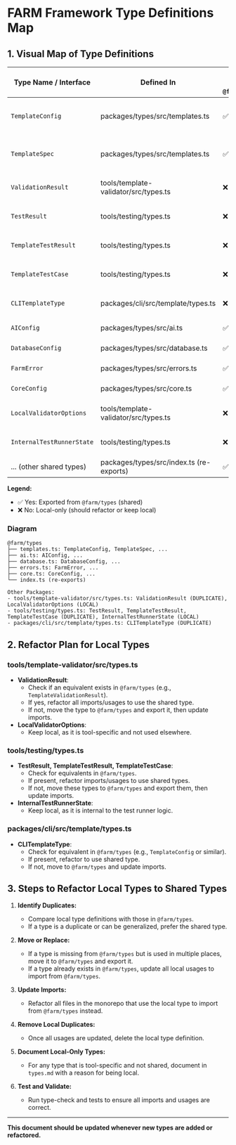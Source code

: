 # FARM Framework Type Definitions Map

## 1. Visual Map of Type Definitions

| Type Name / Interface     | Defined In                               | Exported from `@farm/types`? | Used by (Packages)              | Notes / Local-Only Reason         |
| ------------------------- | ---------------------------------------- | ---------------------------- | ------------------------------- | --------------------------------- |
| `TemplateConfig`          | packages/types/src/templates.ts          | ✅ Yes                       | cli, template-validator, others |                                   |
| `TemplateSpec`            | packages/types/src/templates.ts          | ✅ Yes                       | cli, template-validator, others |                                   |
| `ValidationResult`        | tools/template-validator/src/types.ts    | ❌ No                        | template-validator              | DUPLICATE: Should use shared type |
| `TestResult`              | tools/testing/types.ts                   | ❌ No                        | testing                         | DUPLICATE: Should use shared type |
| `TemplateTestResult`      | tools/testing/types.ts                   | ❌ No                        | testing                         | DUPLICATE: Should use shared type |
| `TemplateTestCase`        | tools/testing/types.ts                   | ❌ No                        | testing                         | DUPLICATE: Should use shared type |
| `CLITemplateType`         | packages/cli/src/template/types.ts       | ❌ No                        | cli                             | DUPLICATE: Should use shared type |
| `AIConfig`                | packages/types/src/ai.ts                 | ✅ Yes                       | ai, cli, others                 |                                   |
| `DatabaseConfig`          | packages/types/src/database.ts           | ✅ Yes                       | database, cli, others           |                                   |
| `FarmError`               | packages/types/src/errors.ts             | ✅ Yes                       | core, cli, others               |                                   |
| `CoreConfig`              | packages/types/src/core.ts               | ✅ Yes                       | core, cli, others               |                                   |
| `LocalValidatorOptions`   | tools/template-validator/src/types.ts    | ❌ No                        | template-validator              | TOOL-SPECIFIC: Keep local         |
| `InternalTestRunnerState` | tools/testing/types.ts                   | ❌ No                        | testing                         | TOOL-SPECIFIC: Keep local         |
| ... (other shared types)  | packages/types/src/index.ts (re-exports) | ✅ Yes                       | various                         |                                   |

**Legend:**

- ✅ Yes: Exported from `@farm/types` (shared)
- ❌ No: Local-only (should refactor or keep local)

### Diagram

```
@farm/types
├── templates.ts: TemplateConfig, TemplateSpec, ...
├── ai.ts: AIConfig, ...
├── database.ts: DatabaseConfig, ...
├── errors.ts: FarmError, ...
├── core.ts: CoreConfig, ...
└── index.ts (re-exports)

Other Packages:
- tools/template-validator/src/types.ts: ValidationResult (DUPLICATE), LocalValidatorOptions (LOCAL)
- tools/testing/types.ts: TestResult, TemplateTestResult, TemplateTestCase (DUPLICATE), InternalTestRunnerState (LOCAL)
- packages/cli/src/template/types.ts: CLITemplateType (DUPLICATE)
```

## 2. Refactor Plan for Local Types

### tools/template-validator/src/types.ts

- **ValidationResult**:
  - Check if an equivalent exists in `@farm/types` (e.g., `TemplateValidationResult`).
  - If yes, refactor all imports/usages to use the shared type.
  - If not, move the type to `@farm/types` and export it, then update imports.
- **LocalValidatorOptions**:
  - Keep local, as it is tool-specific and not used elsewhere.

### tools/testing/types.ts

- **TestResult, TemplateTestResult, TemplateTestCase**:
  - Check for equivalents in `@farm/types`.
  - If present, refactor imports/usages to use shared types.
  - If not, move these types to `@farm/types` and export them, then update imports.
- **InternalTestRunnerState**:
  - Keep local, as it is internal to the test runner logic.

### packages/cli/src/template/types.ts

- **CLITemplateType**:
  - Check for equivalent in `@farm/types` (e.g., `TemplateConfig` or similar).
  - If present, refactor to use shared type.
  - If not, move to `@farm/types` and update imports.

## 3. Steps to Refactor Local Types to Shared Types

1. **Identify Duplicates:**

   - Compare local type definitions with those in `@farm/types`.
   - If a type is a duplicate or can be generalized, prefer the shared type.

2. **Move or Replace:**

   - If a type is missing from `@farm/types` but is used in multiple places, move it to `@farm/types` and export it.
   - If a type already exists in `@farm/types`, update all local usages to import from `@farm/types`.

3. **Update Imports:**

   - Refactor all files in the monorepo that use the local type to import from `@farm/types` instead.

4. **Remove Local Duplicates:**

   - Once all usages are updated, delete the local type definition.

5. **Document Local-Only Types:**

   - For any type that is tool-specific and not shared, document in `types.md` with a reason for being local.

6. **Test and Validate:**
   - Run type-check and tests to ensure all imports and usages are correct.

---

**This document should be updated whenever new types are added or refactored.**
